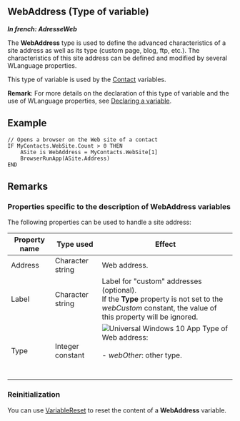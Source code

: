 
## WebAddress (Type of variable)

***In french: AdresseWeb***
				



<a name="XUse"></a>
<a name="Use"></a>
<a name="description"></a>
The **WebAddress** type is used to define the advanced characteristics of a site address as well as its type (custom page, blog, ftp, etc.). The characteristics of this site address can be defined and modified by several WLanguage properties. 

This type of variable is used by the [Contact](../WDLang3/1000020254.md) variables.

**Remark**: For more details on the declaration of this type of variable and the use of WLanguage properties, see [Declaring a variable](../Motscles/1514032.md).


<a name="Example1"></a>
<a name="sample_code"></a>

## Example


```wl
// Opens a browser on the Web site of a contact
IF MyContacts.WebSite.Count > 0 THEN
	ASite is WebAddress = MyContacts.WebSite[1]
	BrowserRunApp(ASite.Address)
END
```

<a name="NOTE0"></a>
<a name="NOTE0_1"></a>

## Remarks


### Properties specific to the description of WebAddress variables
<a name="properties_specific_the_description_webaddress_variables_ELTPARAGRAPHE000048"></a>

The following properties can be used to handle a site address:

| **Property name** | **Type used** | **Effect** |
| --- | --- | --- |
| Address | Character string | Web address. |
| Label | Character string | Label for "custom" addresses (optional).<br>If the **Type** property is not set to the *webCustom* constant, the value of this property will be ignored. |
| Type | Integer constant | ![Universal Windows 10 App](https://doc.pcsoft.fr/ext/images/us/UNIVERSALAPP.png) Type of Web address: <br><br>- *webOther*: other type.<br><br><br> |


<a name="NOTE0_2"></a>


### Reinitialization
<a name="reinitialization_ELTPARAGRAPHE000101"></a>

You can use [VariableReset](../WDLang1/3013069.md) to reset the content of a **WebAddress** variable.


